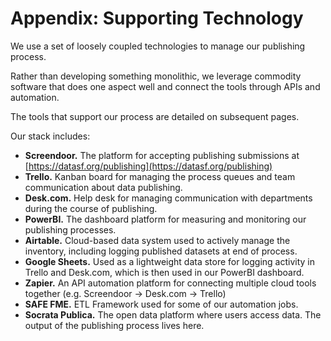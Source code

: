 # Appendix: Supporting Technology

We use a set of loosely coupled technologies to manage our publishing process.

Rather than developing something monolithic, we leverage commodity software that does one aspect well and connect the tools through APIs and automation.

The tools that support our process are detailed on subsequent pages.

Our stack includes:

* **Screendoor.**  The platform for accepting publishing submissions at [https://datasf.org/publishing](https://datasf.org/publishing)
* **Trello.** Kanban board for managing the process queues and team communication about data publishing.
* **Desk.com.** Help desk for managing communication with departments during the course of publishing.
* **PowerBI.** The dashboard platform for measuring and monitoring our publishing processes.
* **Airtable.** Cloud-based data system used to actively manage the inventory, including logging published datasets at end of process.
* **Google Sheets.** Used as a lightweight data store for logging activity in Trello and Desk.com, which is then used in our PowerBI dashboard.
* **Zapier.** An API automation platform for connecting multiple cloud tools together \(e.g. Screendoor -&gt; Desk.com -&gt; Trello\)
* **SAFE FME.** ETL Framework used for some of our automation jobs.
* **Socrata Publica.** The open data platform where users access data. The output of the publishing process lives here.



